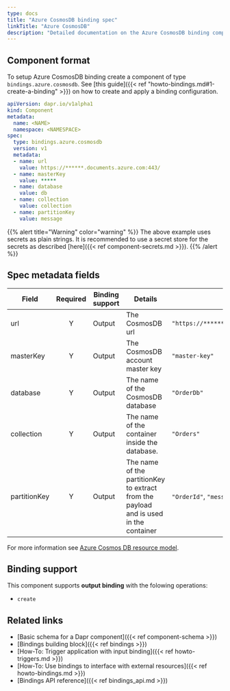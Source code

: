 ```yaml
---
type: docs
title: "Azure CosmosDB binding spec"
linkTitle: "Azure CosmosDB"
description: "Detailed documentation on the Azure CosmosDB binding component"
---
```


## Component format

To setup Azure CosmosDB binding create a component of type `bindings.azure.cosmosdb`. See [this guide]({{< ref "howto-bindings.md#1-create-a-binding" >}}) on how to create and apply a binding configuration.


```yaml
apiVersion: dapr.io/v1alpha1
kind: Component
metadata:
  name: <NAME>
  namespace: <NAMESPACE>
spec:
  type: bindings.azure.cosmosdb
  version: v1
  metadata:
  - name: url
    value: https://******.documents.azure.com:443/
  - name: masterKey
    value: *****
  - name: database
    value: db
  - name: collection
    value: collection
  - name: partitionKey
    value: message
```

{{% alert title="Warning" color="warning" %}}
The above example uses secrets as plain strings. It is recommended to use a secret store for the secrets as described [here]({{< ref component-secrets.md >}}).
{{% /alert %}}

## Spec metadata fields

| Field              | Required | Binding support | Details | Example |
|--------------------|:--------:|--------|---------|---------|
| url | Y | Output | The CosmosDB url | `"https://******.documents.azure.com:443/"` | 
| masterKey | Y | Output | The CosmosDB account master key | `"master-key"` |
| database | Y | Output | The name of the CosmosDB database | `"OrderDb"` |
| collection | Y | Output | The name of the container inside the database.  | `"Orders"` |
| partitionKey | Y | Output | The name of the partitionKey to extract from the payload and is used in the container | `"OrderId"`, `"message"` | 

For more information see [Azure Cosmos DB resource model](https://docs.microsoft.com/en-us/azure/cosmos-db/account-databases-containers-items).

## Binding support

This component supports **output binding** with the folowing operations:

- `create`

## Related links

- [Basic schema for a Dapr component]({{< ref component-schema >}})
- [Bindings building block]({{< ref bindings >}})
- [How-To: Trigger application with input binding]({{< ref howto-triggers.md >}})
- [How-To: Use bindings to interface with external resources]({{< ref howto-bindings.md >}})
- [Bindings API reference]({{< ref bindings_api.md >}})
